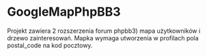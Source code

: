 # GoogleMapPhpBB3


Projekt zawiera 2 rozszerzenia forum phpbb3) mapa użytkowników i drzewo zainteresowań.
Mapka wymaga utworzenia w profilach pola postal_code na kod pocztowy.
